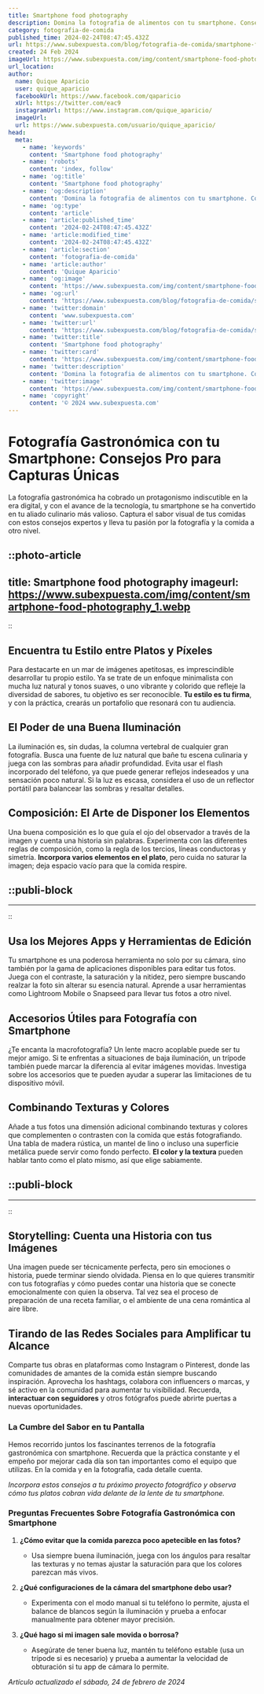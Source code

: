```yaml
---
title: Smartphone food photography
description: Domina la fotografia de alimentos con tu smartphone. Consejos y técnicas para capturar platos deliciosos y compartir tus creaciones.
category: fotografia-de-comida
published_time: 2024-02-24T08:47:45.432Z
url: https://www.subexpuesta.com/blog/fotografia-de-comida/smartphone-food-photography
created: 24 Feb 2024
imageUrl: https://www.subexpuesta.com/img/content/smartphone-food-photography_1.webp
url_location:
author:
  name: Quique Aparicio
  user: quique_aparicio
  facebookUrl: https://www.facebook.com/qaparicio
  xUrl: https://twitter.com/eac9
  instagramUrl: https://www.instagram.com/quique_aparicio/
  imageUrl: 
  url: https://www.subexpuesta.com/usuario/quique_aparicio/
head:
  meta:
    - name: 'keywords'
      content: 'Smartphone food photography'
    - name: 'robots'
      content: 'index, follow'
    - name: 'og:title'
      content: 'Smartphone food photography'
    - name: 'og:description'
      content: 'Domina la fotografia de alimentos con tu smartphone. Consejos y técnicas para capturar platos deliciosos y compartir tus creaciones.'
    - name: 'og:type'
      content: 'article'
    - name: 'article:published_time'
      content: '2024-02-24T08:47:45.432Z'
    - name: 'article:modified_time'
      content: '2024-02-24T08:47:45.432Z'
    - name: 'article:section'
      content: 'fotografia-de-comida'
    - name: 'article:author'
      content: 'Quique Aparicio'
    - name: 'og:image'
      content: 'https://www.subexpuesta.com/img/content/smartphone-food-photography_1.webp'
    - name: 'og:url'
      content: 'https://www.subexpuesta.com/blog/fotografia-de-comida/smartphone-food-photography'
    - name: 'twitter:domain'
      content: 'www.subexpuesta.com'
    - name: 'twitter:url'
      content: 'https://www.subexpuesta.com/blog/fotografia-de-comida/smartphone-food-photography'
    - name: 'twitter:title'
      content: 'Smartphone food photography'
    - name: 'twitter:card'
      content: 'https://www.subexpuesta.com/img/content/smartphone-food-photography_1.webp'
    - name: 'twitter:description'
      content: 'Domina la fotografia de alimentos con tu smartphone. Consejos y técnicas para capturar platos deliciosos y compartir tus creaciones.'
    - name: 'twitter:image'
      content: 'https://www.subexpuesta.com/img/content/smartphone-food-photography_1.webp'
    - name: 'copyright'
      content: '© 2024 www.subexpuesta.com'
---
```

# Fotografía Gastronómica con tu Smartphone: Consejos Pro para Capturas Únicas

La fotografía gastronómica ha cobrado un protagonismo indiscutible en la era digital, y con el avance de la tecnología, tu smartphone se ha convertido en tu aliado culinario más valioso. Captura el sabor visual de tus comidas con estos consejos expertos y lleva tu pasión por la fotografía y la comida a otro nivel.


::photo-article
---
title: Smartphone food photography
imageurl: https://www.subexpuesta.com/img/content/smartphone-food-photography_1.webp
---
::


## Encuentra tu Estilo entre Platos y Píxeles

Para destacarte en un mar de imágenes apetitosas, es imprescindible desarrollar tu propio estilo. Ya se trate de un enfoque minimalista con mucha luz natural y tonos suaves, o uno vibrante y colorido que refleje la diversidad de sabores, tu objetivo es ser reconocible. **Tu estilo es tu firma**, y con la práctica, crearás un portafolio que resonará con tu audiencia.

## El Poder de una Buena Iluminación

La iluminación es, sin dudas, la columna vertebral de cualquier gran fotografía. Busca una fuente de luz natural que bañe tu escena culinaria y juega con las sombras para añadir profundidad. Evita usar el flash incorporado del teléfono, ya que puede generar reflejos indeseados y una sensación poco natural. Si la luz es escasa, considera el uso de un reflector portátil para balancear las sombras y resaltar detalles.

## Composición: El Arte de Disponer los Elementos

Una buena composición es lo que guía el ojo del observador a través de la imagen y cuenta una historia sin palabras. Experimenta con las diferentes reglas de composición, como la regla de los tercios, líneas conductoras y simetría. **Incorpora varios elementos en el plato**, pero cuida no saturar la imagen; deja espacio vacío para que la comida respire.


  ::publi-block
  ---
  ---
  ::
  
  
## Usa los Mejores Apps y Herramientas de Edición

Tu smartphone es una poderosa herramienta no solo por su cámara, sino también por la gama de aplicaciones disponibles para editar tus fotos. Juega con el contraste, la saturación y la nitidez, pero siempre buscando realzar la foto sin alterar su esencia natural. Aprende a usar herramientas como Lightroom Mobile o Snapseed para llevar tus fotos a otro nivel.

## Accesorios Útiles para Fotografía con Smartphone

¿Te encanta la macrofotografía? Un lente macro acoplable puede ser tu mejor amigo. Si te enfrentas a situaciones de baja iluminación, un trípode también puede marcar la diferencia al evitar imágenes movidas. Investiga sobre los accesorios que te pueden ayudar a superar las limitaciones de tu dispositivo móvil.

## Combinando Texturas y Colores

Añade a tus fotos una dimensión adicional combinando texturas y colores que complementen o contrasten con la comida que estás fotografiando. Una tabla de madera rústica, un mantel de lino o incluso una superficie metálica puede servir como fondo perfecto. **El color y la textura** pueden hablar tanto como el plato mismo, así que elige sabiamente.


  ::publi-block
  ---
  ---
  ::
  
  
## Storytelling: Cuenta una Historia con tus Imágenes

Una imagen puede ser técnicamente perfecta, pero sin emociones o historia, puede terminar siendo olvidada. Piensa en lo que quieres transmitir con tus fotografías y cómo puedes contar una historia que se conecte emocionalmente con quien la observa. Tal vez sea el proceso de preparación de una receta familiar, o el ambiente de una cena romántica al aire libre.

## Tirando de las Redes Sociales para Amplificar tu Alcance

Comparte tus obras en plataformas como Instagram o Pinterest, donde las comunidades de amantes de la comida están siempre buscando inspiración. Aprovecha los hashtags, colabora con influencers o marcas, y sé activo en la comunidad para aumentar tu visibilidad. Recuerda, **interactuar con seguidores** y otros fotógrafos puede abrirte puertas a nuevas oportunidades.

### La Cumbre del Sabor en tu Pantalla

Hemos recorrido juntos los fascinantes terrenos de la fotografía gastronómica con smartphone. Recuerda que la práctica constante y el empeño por mejorar cada día son tan importantes como el equipo que utilizas. En la comida y en la fotografía, cada detalle cuenta.

*Incorpora estos consejos a tu próximo proyecto fotográfico y observa cómo tus platos cobran vida delante de la lente de tu smartphone.*

### Preguntas Frecuentes Sobre Fotografía Gastronómica con Smartphone

1. **¿Cómo evitar que la comida parezca poco apetecible en las fotos?**
   - Usa siempre buena iluminación, juega con los ángulos para resaltar las texturas y no temas ajustar la saturación para que los colores parezcan más vivos.

2. **¿Qué configuraciones de la cámara del smartphone debo usar?**
   - Experimenta con el modo manual si tu teléfono lo permite, ajusta el balance de blancos según la iluminación y prueba a enfocar manualmente para obtener mayor precisión.

3. **¿Qué hago si mi imagen sale movida o borrosa?**
   - Asegúrate de tener buena luz, mantén tu teléfono estable (usa un trípode si es necesario) y prueba a aumentar la velocidad de obturación si tu app de cámara lo permite.

_Artículo actualizado el sábado, 24 de febrero de 2024_